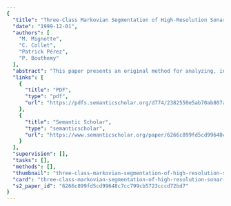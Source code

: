 ```yaml
---
{
  "title": "Three-Class Markovian Segmentation of High-Resolution Sonar Images",
  "date": "1999-12-01",
  "authors": [
    "M. Mignotte",
    "C. Collet",
    "Patrick Pérez",
    "P. Bouthemy"
  ],
  "abstract": "This paper presents an original method for analyzing, in an unsupervised way, images supplied by high resolution sonar. We aim at segmenting the sonar image into three kinds of regions: echo areas (due to the reflection of the acoustic wave on the object), shadow areas (corresponding to a lack of acoustic reverberation behind an object lying on the sea-bed), and sea-bottom reverberation areas. This unsupervised method estimates the parameters of noise distributions, modeled by a Weibull probability density function (PDF), and the label field parameters, modeled by a Markov random field (MRF). For the estimation step, we adopt a maximum likelihood technique for the noise model parameters and a least-squares method to estimate the MRF prior model. Then, in order to obtain an accurate segmentation map, we have designed a two-step process that finds the shadow and the echo regions separately, using the previously estimated parameters. First, we introduce a scale-causal and spatial model called SCM (scale causal multigrid), based on a multigrid energy minimization strategy, to find the shadow class. Second, we propose a MRF monoscale model using a priori information (at different level of knowledge) based on physical properties of each region, which allows us to distinguish echo areas from sea-bottom reverberation. This technique has been successfully applied to real sonar images and is compatible with automatic processing of massive amounts of data.",
  "links": [
    {
      "title": "PDF",
      "type": "pdf",
      "url": "https://pdfs.semanticscholar.org/d774/2382550e5ab70ab807a078a867d9abb24570.pdf"
    },
    {
      "title": "Semantic Scholar",
      "type": "semanticscholar",
      "url": "https://www.semanticscholar.org/paper/6266c899fd5cd99648c7cc799cb5723cccd72bd7"
    }
  ],
  "supervision": [],
  "tasks": [],
  "methods": [],
  "thumbnail": "three-class-markovian-segmentation-of-high-resolution-sonar-images-thumb.jpg",
  "card": "three-class-markovian-segmentation-of-high-resolution-sonar-images-card.jpg",
  "s2_paper_id": "6266c899fd5cd99648c7cc799cb5723cccd72bd7"
}
---
```


